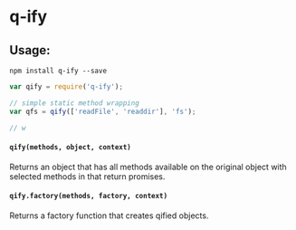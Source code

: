 # q-ify

## Usage:

```
npm install q-ify --save
```

``` javascript
var qify = require('q-ify');

// simple static method wrapping
var qfs = qify(['readFile', 'readdir'], 'fs');

// w
```

#### `qify(methods, object, context)`

Returns an object that has all methods available 
on the original object with selected methods 
in that return promises.

#### `qify.factory(methods, factory, context)`

Returns a factory function that creates qified objects.
